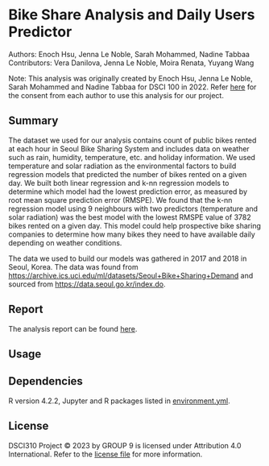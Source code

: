 # Bike Share Analysis and Daily Users Predictor

Authors: Enoch Hsu, Jenna Le Noble, Sarah Mohammed, Nadine Tabbaa
Contributors: Vera Danilova, Jenna Le Noble, Moira Renata, Yuyang Wang

Note: This analysis was originally created by Enoch Hsu, Jenna Le Noble, Sarah Mohammed and Nadine Tabbaa for DSCI 100 in 2022. Refer [here](https://github.com/jennalenoble/dsci-310-group-09/blob/main/consent/consent.jpg) for the consent from each author to use this analysis for our project.

## Summary

The dataset we used for our analysis contains count of public bikes rented at each hour in Seoul Bike Sharing System and includes data on weather such as rain, humidity, temperature, etc. and holiday information. We used temperature and solar radiation as the environmental factors to build regression models that predicted the number of bikes rented on a given day. We built both linear regression and k-nn regression models to determine which model had the lowest prediction error, as measured by root mean square prediction error (RMSPE). We found that the k-nn regression model using 9 neighbours with two predictors (temperature and solar radiation) was the best model with the lowest RMSPE value of 3782 bikes rented on a given day. This model could help prospective bike sharing companies to determine how many bikes they need to have available daily depending on weather conditions.

The data we used to build our models was gathered in 2017 and 2018 in Seoul, Korea. The data was found from https://archive.ics.uci.edu/ml/datasets/Seoul+Bike+Sharing+Demand and sourced from https://data.seoul.go.kr/index.do.  

## Report 

The analysis report can be found [here](https://github.com/jennalenoble/dsci-310-group-09/blob/main/analysis/bike_share_analysis.ipynb).

## Usage

## Dependencies

R version 4.2.2, Jupyter and R packages listed in [environment.yml](https://github.com/jennalenoble/dsci-310-group-09/blob/main/environment.yml).

## License 

DSCI310 Project © 2023 by GROUP 9 is licensed under Attribution 4.0 International. Refer to the [license file](https://github.com/jennalenoble/dsci-310-group-09/blob/main/License.md) for more information.

